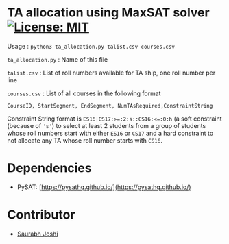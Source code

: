 # TA allocation using MaxSAT solver  [![License: MIT](https://img.shields.io/badge/License-MIT-yellow.svg)](https://opensource.org/licenses/MIT)

Usage : ``python3 ta_allocation.py talist.csv courses.csv``

``ta_allocation.py`` : Name of this file

``talist.csv``       : List of roll numbers available for TA ship, one roll number per line

``courses.csv``      : List of all courses in the following format

``CourseID, StartSegment, EndSegment, NumTAsRequired,ConstraintString``

Constraint String format is
``ES16|CS17:>=:2:s::CS16:<=:0:h`` (a soft constraint (because of ``'s'``) to select at least 2 students from a group of students whose roll numbers
start with either ``ES16`` or ``CS17`` and a hard constraint to not allocate any TA whose roll number starts with ``CS16``.

# Dependencies

* PySAT: [https://pysathq.github.io/](https://pysathq.github.io/)

# Contributor

* [Saurabh Joshi](https://sbjoshi.github.io)
